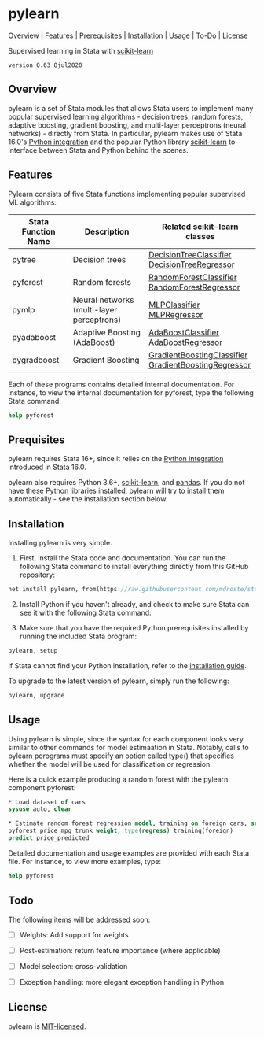 
pylearn
=================================

[Overview](#overview)
| [Features](#features)
| [Prerequisites](#prerequisites)
| [Installation](#installation)
| [Usage](#usage)
| [To-Do](#todo)
| [License](#license)

Supervised learning in Stata with [scikit-learn](https://scikit-learn.org)

`version 0.63 8jul2020`


Overview
---------------------------------

pylearn is a set of Stata modules that allows Stata users to implement many popular supervised learning algorithms - decision trees, random forests, adaptive boosting, gradient boosting, and multi-layer perceptrons (neural networks) - directly from Stata. In particular, pylearn makes use of Stata 16.0's [Python integration](https://www.stata.com/new-in-stata/python-integration/) and the popular Python library [scikit-learn](https://scikit-learn.org) to interface between Stata and Python behind the scenes. 


Features
---------------------------------

Pylearn consists of five Stata functions implementing popular supervised ML algorithms:


| Stata Function Name     | Description                               | Related scikit-learn classes                     | 
| ------------ | -----------                               | ------------------------------                    |
| pytree       | Decision trees                          |  [DecisionTreeClassifier](https://scikit-learn.org/stable/modules/generated/sklearn.tree.DecisionTreeClassifier.html)<br>[DecisionTreeRegressor](https://scikit-learn.org/stable/modules/generated/sklearn.tree.DecisionTreeRegressor.html)    |
| pyforest     | Random forests                            |  [RandomForestClassifier](https://scikit-learn.org/stable/modules/generated/sklearn.ensemble.RandomForestClassifier.html)<br>[RandomForestRegressor](https://scikit-learn.org/stable/modules/generated/sklearn.ensemble.RandomForestRegressor.html)    | 
| pymlp        | Neural networks (multi-layer perceptrons) |  [MLPClassifier](https://scikit-learn.org/stable/modules/generated/sklearn.neural_network.MLPClassifier.html)<br>[MLPRegressor](https://scikit-learn.org/stable/modules/generated/sklearn.neural_network.MLPRegressor.html)    |
| pyadaboost   | Adaptive Boosting (AdaBoost)               |  [AdaBoostClassifier](https://scikit-learn.org/stable/modules/generated/sklearn.ensemble.AdaBoostClassifier.html)<br>[AdaBoostRegressor](https://scikit-learn.org/stable/modules/generated/sklearn.ensemble.AdaBoostRegressor.html)    |
| pygradboost  | Gradient Boosting      |  [GradientBoostingClassifier](https://scikit-learn.org/stable/modules/generated/sklearn.ensemble.GradientBoostingClassifier.html)<br>[GradientBoostingRegressor](https://scikit-learn.org/stable/modules/generated/sklearn.ensemble.GradientBoostingRegressor.html)    |

Each of these programs contains detailed internal documentation. For instance, to view the internal documentation for pyforest, type the following Stata command:
```stata
help pyforest
```


Prequisites
---------------------------------

pylearn requires Stata 16+, since it relies on the [Python integration](https://www.stata.com/new-in-stata/python-integration/) introduced in Stata 16.0. 

pylearn also requires Python 3.6+, [scikit-learn](https://scikit-learn.org), and [pandas](https://pandas.pydata.org/). If you do not have these Python libraries installed, pylearn will try to install them automatically - see the installation section below.



Installation
---------------------------------

Installing pylearn is very simple.

1. First, install the Stata code and documentation. You can run the following Stata command to install everything directly from this GitHub repository:

```stata
net install pylearn, from(https://raw.githubusercontent.com/mdroste/stata-pylearn/master/src/) replace
```

2. Install Python if you haven't already, and check to make sure Stata can see it with the following Stata command:


3. Make sure that you have the required Python prerequisites installed by running the included Stata program:

```stata
pylearn, setup
```

If Stata cannot find your Python installation, refer to the [installation guide](docs/install.md).

To upgrade to the latest version of pylearn, simply run the following:
```stata
pylearn, upgrade
```


Usage
---------------------------------

Using pylearn is simple, since the syntax for each component looks very similar to other commands for model estimaation in Stata. Notably, calls to pylearn porograms must specify an option called type() that specifies whether the model will be used for classification or regression.

Here is a quick example producing a random forest with the pylearn component pyforest:

```stata
* Load dataset of cars
sysuse auto, clear

* Estimate random forest regression model, training on foreign cars, save predictions as price_predicted
pyforest price mpg trunk weight, type(regress) training(foreign)
predict price_predicted
```

Detailed documentation and usage examples are provided with each Stata file. For instance, to view more examples, type:
```stata
help pyforest
```


Todo
---------------------------------

The following items will be addressed soon:

- [ ] Weights: Add support for weights
- [ ] Post-estimation: return feature importance (where applicable)
- [ ] Model selection: cross-validation
- [ ] Exception handling: more elegant exception handling in Python


License
---------------------------------

pylearn is [MIT-licensed](https://github.com/mdroste/stata-pylearn/blob/master/LICENSE).
